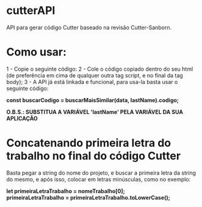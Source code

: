 # cutterAPI

API para gerar código Cutter baseado na revisão Cutter-Sanborn.

# Como usar:

1 - Copie o seguinte código: <script src="https://cdn.jsdelivr.net/gh/DerickCarvalho/cutterAPI/api.js"></script>
2 - Cole o código copiado dentro do seu html (de preferência em cima de qualquer outra tag script, e no final da tag body);
3 - A API já está linkada e funcional, para usa-la basta usar o seguinte código:

<b>const buscarCodigo = buscarMaisSimilar(data, lastName).codigo;</b>

<b>O.B.S.: SUBSTITUA A VARIÁVEL 'lastName' PELA VARIÁVEL DA SUA APLICAÇÃO</b>

# Concatenando primeira letra do trabalho no final do código Cutter

Basta pegar a string do nome do projeto, e buscar a primeira letra da string do mesmo, e após isso, 
colocar em letras minúsculas, como no exemplo:

<b>let primeiraLetraTrabalho = nomeTrabalho[0];</b></br>
<b>primeiraLetraTrabalho = primeiraLetraTrabalho.toLowerCase();</b>
